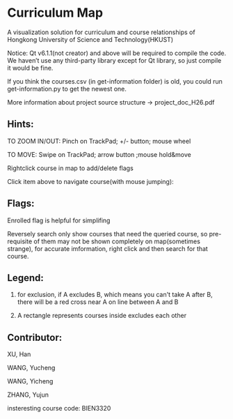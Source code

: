 # Curriculum Map

A visualization solution for curriculum and course relationships of Hongkong University of Science and Technology(HKUST)

Notice: Qt v6.1.1(not creator) and above will be required to compile the code. 
We haven’t use any third-party library except for Qt library, so just compile it would be fine.

If you think the courses.csv (in get-information folder) is old, you could run get-information.py to get the newest one. 

More information about project source structure -> project_doc_H26.pdf



## Hints:

TO ZOOM IN/OUT: Pinch on TrackPad; +/- button; mouse wheel

TO MOVE: Swipe on TrackPad; arrow button ;mouse hold&move

Rightclick course in map to add/delete flags 

Click item above to navigate course(with mouse jumping):

## Flags:

Enrolled flag is helpful for simplifing

Reversely search only show courses that need the queried course, so pre-requisite of them may not be shown completely on map(sometimes strange), for accurate imformation, right click and then search for that course.

## Legend:

1. for exclusion, if A excludes B, which means you can't take A after B, there will be a red cross near A on line between A and B

2. A rectangle represents courses inside excludes each other

## Contributor:

XU, Han

WANG, Yucheng

WANG, Yicheng

ZHANG, Yujun 





insteresting course code: BIEN3320
